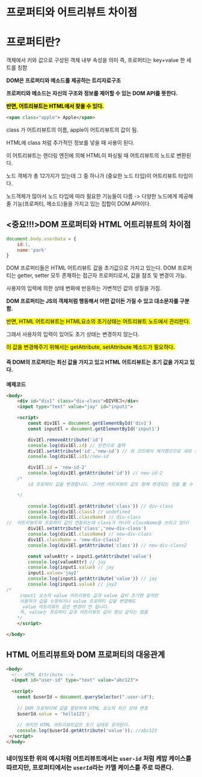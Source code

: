 # 프로퍼티와 어트리뷰트 차이점



# 프로퍼티란?

객체에서 키와 값으로 구성된 객체 내부 속성을 의미 즉, 프로퍼티는 key+value 한 세트를 칭함

**DOM은 프로퍼티와 메소드를 제공하는 트리자료구조**

**프로퍼티와 메소드는 자신의 구조와 정보를 제어할 수 있는 DOM API를 뜻한다.**

<mark>**반면, 어트리뷰트는 HTML에서 찾을 수 있다.**</mark>

```html
<span class="apple"> Apple</span>
```

class 가 어트리뷰트의 이름, apple이 어트리뷰트의 값이 됨.

HTML에 class 처럼 추가적인 정보를 넣을 때 사용이 된다.

이 어트리뷰트는 렌더링 엔진에 의해 HTML이 파싱될 때 어트리뷰트의 노드로 변환된다.

노드 객체가 총 12가지가 있는데 그 중 하나가 (중요한 노드 타입)이 어트리뷰트 타입이다. 



노드객체가 많아서 노드 타입에 따라 필요한 기능들이 다름 -> 다양한 노드에게 제공해줄 기능(프로퍼티, 메소드)들을 가지고 있는 집합이 DOM API이다.



## <중요!!!>DOM 프로퍼티와 HTML 어트리뷰트의 차이점

```javascript
document.body.userData = {
    id:1,
    name:'park'
}
```

DOM 프로퍼티들은 HTML 어트리뷰트 값을 초기값으로 가지고 있는다. DOM 프로퍼티는 getter, setter 모두 존재하는 접근자 프로퍼티로서, 값을 참조 및 변경이 가능. 

사용자의 입력에 의한 상태 변화에 반응하는 가변적인 값의 성질을 가짐.

**DOM 프로퍼티는 JS의 객체처럼 행동해서 어떤 값이든 가질 수 있고 대소문자를 구분함.**



<mark>반면, HTML 어트리뷰트는 HTML요소의 초기상태는 어트리뷰트 노드에서 관리한다.</mark> 

그래서 사용자의 입력이 있어도 초기 상태는 변경하지 않는다. 

<mark>이 값을 변경해주기 위해서는 getAttribute, setAttribute 메소드가 필요하다.</mark>

#### 즉 DOM의 프로퍼티는 최신 값을 가지고 있고 HTML 어트리뷰트는 초기 값을 가지고 있다.



**예제코드**

```html
<body>
    <div id="div1" class="div-class">DIV태그</div>
    <input type="text" value="jay" id="input1">

    <script>
        const div1El = document.getElementById('div1')
        const inputEl = document.getElementById('input1')

        div1El.removeAttribute('id')
        console.log(div1El.id) // 빈칸으로 출력
        div1El.setAttribute('id','new-id') // 위 코드에서 제거했으므로 새로 생성 및 할당을 함
        console.log(div1El.id)//new-id

        div1El.id = 'new-id-2'
        console.log(div1El.getAttribute('id')) // new-id-2
    /*
        id 프로퍼티 값을 변경합니다. 그러면 어트리뷰트 값도 함께 변경되는 것을 볼 수 있습니다. 즉 id는 어트리뷰트와 프로퍼티가 서로 값이 동기화되는 것을 볼 수 있습니다.

    */

        console.log(div1El.getAttribute('class')) // div-class
        console.log(div1El.class) // undefined
        console.log(div1El.className) // div-class 
//  어트리뷰트와 프로퍼티 값이 연동되는데 class가 아니라 className을 쓰이고 있다! 
        div1El.setAttribute('class','new-div-class')
        console.log(div1El.className) // new-div-class
        div1El.className = 'new-div-class2'
        console.log(div1El.getAttribute('class')) // new-div-class2

        const valueAttr = input1.getAttribute('value')
        console.log(valueAttr) // jay
        console.log(input1.value) // jay
        input1.value='jay2'
        console.log(input1.getAttribute('value')) // jay
        console.log(input1.value) // jay2
/*
     input1 요소의 value 어트리뷰트 값과 value 값이 초기엔 같지만 
     사용자가 값을 수정하거나 value 프로퍼티 값을 변경해도 
      value 어트리뷰트 값은 변경이 안 됩니다. 
     즉, value는 프로퍼티 값과 어트리뷰트 값이 항상 같지는 않음
    */
    </script>

</body>
```



## HTML 어트리뷰트와 DOM 프로퍼티의 대응관계

```html
<body>
  <!-- HTML Attribute -->
  <input id="user-id" type="text" value="abc123">
  
  <script>
    const $userId = document.querySelector(".user-id");
    
    // DOM 프로퍼티에 값을 할당하여 HTML 요소의 최신 상태 변경
    $userId.value = 'hello123';
    
    // 하지만 HTML 어트리뷰트값은 초기 상태로 유지된다. 
    console.log($userId.getAttribute('value')); //abc123
 </script>
</body>
```



### 네이밍또한 위의 예시처럼 어트리뷰트에서는 `user-id` 처럼 케밥 케이스를 따르지만, 프로퍼티에서는 `userId`라는 카멜 케이스를 주로 따른다.


